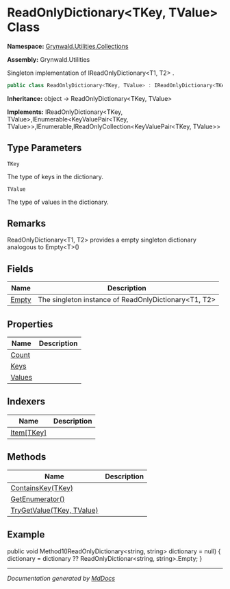 ﻿# ReadOnlyDictionary\<TKey, TValue\> Class

**Namespace:** [Grynwald.Utilities.Collections](../index.md)

**Assembly:** Grynwald.Utilities

Singleton implementation of IReadOnlyDictionary\<T1, T2\> .

```csharp
public class ReadOnlyDictionary<TKey, TValue> : IReadOnlyDictionary<TKey, TValue>, IEnumerable<KeyValuePair<TKey, TValue>>, IEnumerable, IReadOnlyCollection<KeyValuePair<TKey, TValue>>
```

**Inheritance:** object → ReadOnlyDictionary\<TKey, TValue\>

**Implements:** IReadOnlyDictionary\<TKey, TValue\>,IEnumerable\<KeyValuePair\<TKey, TValue\>\>,IEnumerable,IReadOnlyCollection\<KeyValuePair\<TKey, TValue\>\>

## Type Parameters

`TKey`

The type of keys in the dictionary.

`TValue`

The type of values in the dictionary.

## Remarks

ReadOnlyDictionary\<T1, T2\> provides a empty singleton dictionary             analogous to Empty\<T\>()

## Fields

| Name                     | Description                                            |
| ------------------------ | ------------------------------------------------------ |
| [Empty](fields/Empty.md) | The singleton instance of ReadOnlyDictionary\<T1, T2\> |

## Properties

| Name                           | Description |
| ------------------------------ | ----------- |
| [Count](properties/Count.md)   |             |
| [Keys](properties/Keys.md)     |             |
| [Values](properties/Values.md) |             |

## Indexers

| Name                             | Description |
| -------------------------------- | ----------- |
| [Item\[TKey\]](indexers/Item.md) |             |

## Methods

| Name                                                | Description |
| --------------------------------------------------- | ----------- |
| [ContainsKey(TKey)](methods/ContainsKey.md)         |             |
| [GetEnumerator()](methods/GetEnumerator.md)         |             |
| [TryGetValue(TKey, TValue)](methods/TryGetValue.md) |             |

## Example

public void Method1(IReadOnlyDictionary\<string, string\> dictionary \= null) {     dictionary \= dictionary ?? ReadOnlyDictionar\<string, string\>.Empty; }

___

*Documentation generated by [MdDocs](https://github.com/ap0llo/mddocs)*
